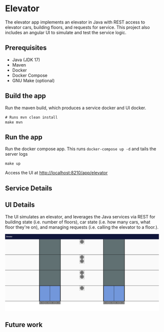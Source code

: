 # Elevator

The elevator app implements an elevator in Java with REST access to elevator cars, building floors, and requests for service.
This project also includes an angular UI to simulate and test the service logic.

## Prerequisites

* Java (JDK 17)
* Maven
* Docker
* Docker Compose
* GNU Make (optional)

## Build the app

Run the maven build, which produces a service docker and UI docker.

```
# Runs mvn clean install
make mvn
```

## Run the app

Run the docker compose app. This runs `docker-compose up -d` and tails the server logs

```
make up
```

Access the UI at [http://localhost:8210/app/elevator](http://localhost:8210/app/elevator)

## Service Details



## UI Details

The UI simulates an elevator, and leverages the Java services via REST for building state (i.e. number of floors),
car state (i.e. how many cars, what floor they're on), and managing requests (i.e. calling the elevator to a floor.).

![UI](./ui.png "UI")

## Future work

